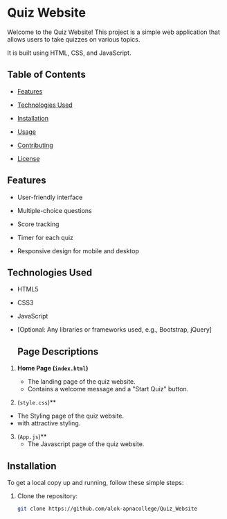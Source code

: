 


# Quiz Website

Welcome to the Quiz Website! This project is a simple web application that allows users to take quizzes on various topics.

It is built using HTML, CSS, and JavaScript.


## Table of Contents

- [Features](#features)
  
- [Technologies Used](#technologies-used)
  
- [Installation](#installation)
  
- [Usage](#usage)
  
- [Contributing](#contributing)
  
- [License](#license)


## Features

- User-friendly interface
  
- Multiple-choice questions
  
- Score tracking
  
- Timer for each quiz
  
- Responsive design for mobile and desktop



## Technologies Used

- HTML5
  
- CSS3
  
- JavaScript
  
- [Optional: Any libraries or frameworks used, e.g., Bootstrap, jQuery]


  ## Page Descriptions

1. **Home Page (`index.html`)**
   - The landing page of the quiz website.
   - Contains a welcome message and a "Start Quiz" button.



2.  (`style.css`)**
   - The Styling page of the quiz website.
   - with attractive styling.

     

3. (`App.js`)**
   - The Javascript page of the quiz website.
           
  


## Installation

To get a local copy up and running, follow these simple steps:

1. Clone the repository:
   ```bash
   git clone https://github.com/alok-apnacollege/Quiz_Website
